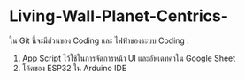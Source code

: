 # Living-Wall-Planet-Centrics-
ใน Git นี้จะมีส่วนของ Coding และ ไฟฟ้าของระบบ 
Coding :
  1. App Script ไว้ใช้ในการจัดการหน้า UI และอัพเดทค่าใน Google Sheet
  2. โค้ดของ ESP32 ใน Arduino IDE
